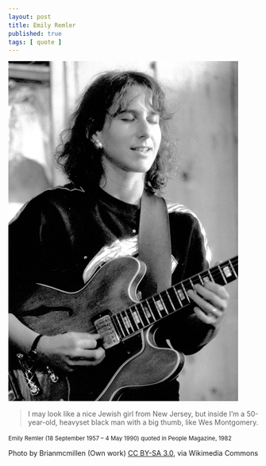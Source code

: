 ```yaml
---
layout: post
title: Emily Remler
published: true
tags: [ quote ]
---
```


![Emily Remler](/img/posts/emily-remler/emily-remler.jpg)

<blockquote>
<p>
I may look like a nice Jewish girl from New Jersey, but inside I’m a 
50-year-old, heavyset black man with a big thumb, like Wes Montgomery.
</p>
</blockquote>
<small>Emily Remler (18 September 1957 – 4 May 1990) quoted in People Magazine, 1982</small>

Photo by Brianmcmillen (Own work) [CC BY-SA 3.0](http://creativecommons.org/licenses/by-sa/3.0), via Wikimedia Commons


